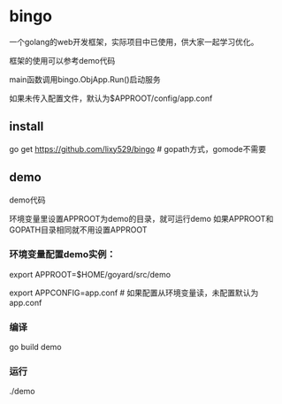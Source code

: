 bingo
======

一个golang的web开发框架，实际项目中已使用，供大家一起学习优化。

框架的使用可以参考demo代码

main函数调用bingo.ObjApp.Run()启动服务

如果未传入配置文件，默认为$APPROOT/config/app.conf


install
-------

go get https://github.com/lixy529/bingo # gopath方式，gomode不需要

demo
------

demo代码

环境变量里设置APPROOT为demo的目录，就可运行demo
如果APPROOT和GOPATH目录相同就不用设置APPROOT

### 环境变量配置demo实例：

export APPROOT=$HOME/goyard/src/demo

export APPCONFIG=app.conf # 如果配置从环境变量读，未配置默认为app.conf

### 编译

go build demo

### 运行

./demo
